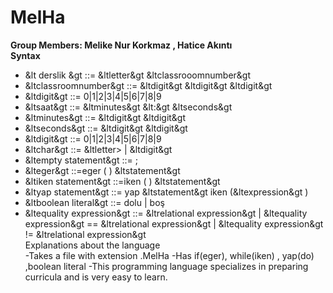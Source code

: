 # MelHa
**Group Members: Melike Nur Korkmaz , Hatice Akıntı <br>
      Syntax** <br>
* &lt derslik &gt             ::= &ltletter&gt &ltclassrooomnumber&gt <br>
* &ltclassroomnumber&gt     ::= &ltdigit&gt &ltdigit&gt &ltdigit&gt <br>
* &ltdigit&gt               ::= 0|1|2|3|4|5|6|7|8|9 <br>
* &ltsaat&gt                ::= &ltminutes&gt &lt:&gt &ltseconds&gt <br>
* &ltminutes&gt             ::= &ltdigit&gt &ltdigit&gt <br>
* &ltseconds&gt             ::= &ltdigit&gt &ltdigit&gt
* &ltdigit&gt               ::= 0|1|2|3|4|5|6|7|8|9
* &ltchar&gt                ::= &ltletter>  |  &ltdigit&gt
* &ltempty statement&gt     ::= ;
* &lteger&gt               ::=eger ( <expression> ) &ltstatement&gt
* &ltiken statement&gt      ::=iken ( <expression> ) &ltstatement&gt
* &ltyap  statement&gt      ::= yap &ltstatement&gt iken (&ltexpression&gt )
* &ltboolean literal&gt     ::= dolu | boş
* &ltequality expression&gt ::= &ltrelational expression&gt | &ltequality expression&gt == &ltrelational expression&gt | &ltequality expression&gt != &ltrelational expression&gt <br>
   Explanations about the language <br> 
  -Takes a file with extension .MelHa
  -Has if(eger), while(iken) , yap(do) ,boolean literal
  -This programming language specializes in preparing curricula and is very easy to learn.
